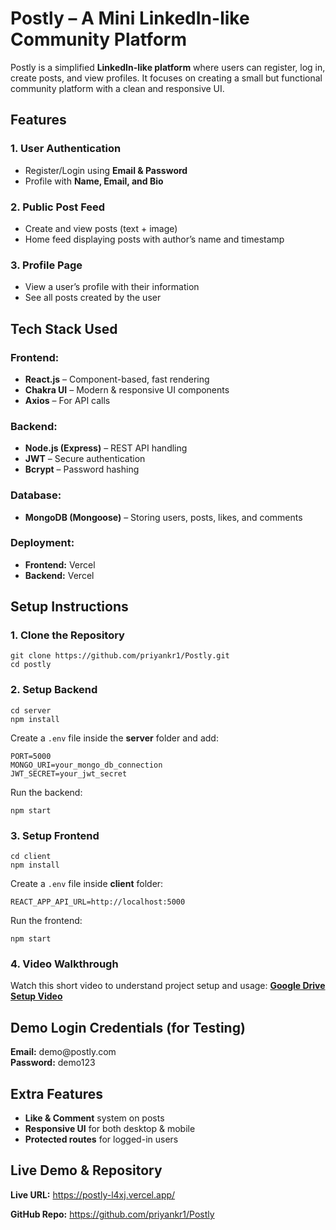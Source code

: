 <div >
    <h1>Postly – A Mini LinkedIn-like Community Platform</h1>
    <p>Postly is a simplified <strong>LinkedIn-like platform</strong> where users can register, log in, create posts, and view profiles. It focuses on creating a small but functional community platform with a clean and responsive UI.</p>
    <h2>Features</h2>
    <h3>1. User Authentication</h3>
    <ul>
      <li>Register/Login using <strong>Email & Password</strong></li>
      <li>Profile with <strong>Name, Email, and Bio</strong></li>
    </ul>
    <h3>2. Public Post Feed</h3>
    <ul>
      <li>Create and view posts (text + image)</li>
      <li>Home feed displaying posts with author’s name and timestamp</li>
    </ul>
    <h3>3. Profile Page</h3>
    <ul>
      <li>View a user’s profile with their information</li>
      <li>See all posts created by the user</li>
    </ul>
    <h2>Tech Stack Used</h2>
    <h3>Frontend:</h3>
    <ul>
      <li><strong>React.js</strong> – Component-based, fast rendering</li>
      <li><strong>Chakra UI</strong> – Modern & responsive UI components</li>
      <li><strong>Axios</strong> – For API calls</li>
    </ul>
    <h3>Backend:</h3>
    <ul>
      <li><strong>Node.js (Express)</strong> – REST API handling</li>
      <li><strong>JWT</strong> – Secure authentication</li>
      <li><strong>Bcrypt</strong> – Password hashing</li>
    </ul>
    <h3>Database:</h3>
    <ul>
      <li><strong>MongoDB (Mongoose)</strong> – Storing users, posts, likes, and comments</li>
    </ul>
    <h3>Deployment:</h3>
    <ul>
      <li><strong>Frontend:</strong> Vercel</li>
      <li><strong>Backend:</strong> Vercel</li>
    </ul>
    <h2>Setup Instructions</h2>
    <h3>1. Clone the Repository</h3>
    <pre><code>git clone https://github.com/priyankr1/Postly.git
cd postly
</code></pre>
    <h3>2. Setup Backend</h3>
    <pre><code>cd server
npm install
</code></pre>
    <p>Create a <code>.env</code> file inside the <strong>server</strong> folder and add:</p>
    <pre><code>PORT=5000
MONGO_URI=your_mongo_db_connection
JWT_SECRET=your_jwt_secret
</code></pre>
    <p>Run the backend:</p>
    <pre><code>npm start</code></pre>
    <h3>3. Setup Frontend</h3>
    <pre><code>cd client
npm install
</code></pre>
    <p>Create a <code>.env</code> file inside <strong>client</strong> folder:</p>
    <pre><code>REACT_APP_API_URL=http://localhost:5000
</code></pre>
    <p>Run the frontend:</p>
    <pre><code>npm start</code></pre>
    <h3>4. Video Walkthrough</h3>
    <p>Watch this short video to understand project setup and usage:  
    <a href="https://drive.google.com/file/d/1ytQo5mlvyRK3ueDMS5uuyNqKtEFZk6T2/view?usp=sharing" target="_blank"><strong>Google Drive Setup Video</strong></a></p>
    <h2>Demo Login Credentials (for Testing)</h2>
    <p><strong>Email:</strong> demo@postly.com<br>
    <strong>Password:</strong> demo123</p>
    <h2>Extra Features</h2>
    <ul>
      <li><strong>Like & Comment</strong> system on posts</li>
      <li><strong>Responsive UI</strong> for both desktop & mobile</li>
      <li><strong>Protected routes</strong> for logged-in users</li>
    </ul>
    <h2>Live Demo & Repository</h2>
    <p><strong>Live URL:</strong> <a href="https://postly-l4xj.vercel.app/" target="_blank">https://postly-l4xj.vercel.app/</a></p>
    <p><strong>GitHub Repo:</strong> <a href="https://github.com/priyankr1/Postly" target="_blank">https://github.com/priyankr1/Postly</a></p>
  </div>
